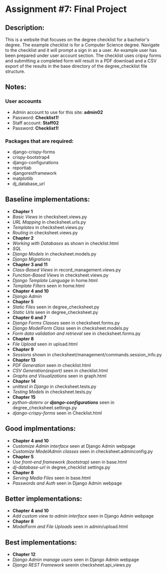 # Assignment #7: Final Project
## Description:
This is a website that focuses on the degree checklist for a bachelor's degree. The example checklist is for a Computer Science degree. 
Navigate to the checklist and it will prompt a sign in as a user. An example user has been prepared under user account section. The checklist uses cripsy forms and submitting a completed form will result in a PDF download and a CSV export of the results in the base directory of the degree_checklist file structure.
## Notes:
### User accounts
- Admin account to use for this site: **admin02**
- Password: **Checklist1!**
- Staff account: **Staff02**
- Password: **Checklist1!**

### Packages that are required:
- django-crispy-forms
- crispy-bootstrap4
- django-configurations
- reportlab
- djangorestframework
- matplotlib
- dj_database_url
  
## Baseline implementations:
- **Chapter 1**
- *Basic Views* in checksheet.views.py
- *URL Mapping* in checksheet.urls.py
- *Templates* in checksheet.views.py
- *Routing* in checksheet.views.py
- **Chapter 2**
- *Working with Databases* as shown in checklist.html
- *SQL* 
- *Django Models* in checksheet.models.py
- *Django Migrations* 
- **Chapter 3 and 11**				
- *Class-Based Views*	in record_management.views.py		
- *Function-Based Views* in checksheet.views.py
- *Django Template Language* in home.html
- *Template Filters* seen in home.html		
- **Chapter 4 and 10**				
- *Django Admin*
- **Chapter 5**				
- *Static Files* seen in degree_checksheet.py		
- *Static Urls* seen in degree_checksheet.py			
- **Chapter 6 and 7**				
- *Django Forms Classes* seen in checksheet.forms.py
- *Django ModelForm Class* seen in checksheet.models.py
- *Form data validation and retrieval* see in checksheet.forms.py		
- **Chapter 8**
- *File Upload* seen in upload.html			
- **Chapter 9**
- *Sessions* shown in checksheet/management/commands.session_info.py
- **Chapter 13**
- *PDF Generation* seen in checklist.html
- *CSV Generation(export)* seen in checklist.html
- *Graphs and Visualizations* seen in graph.html
- **Chapter 14**
- *unittest in Django* in checksheet.tests.py
- *Testing Models* in checksheet.tests.py
- **Chapter 15**
- *python-dotenv or **django-configurations*** seen in degree_checksheet.settings.py
- *django-crispy-forms* seen in Checklist.html 	

## Good implmentations:
- **Chapter 4 and 10**
- *Customize Admin interface* seen at Django Admin webpage
- *Customize ModelAdmin classes* seen in checksheet.adminconfig.py
- **Chapter 5**
- *Use front-end framework (bootstrap)* seen in base.html
- *dj-database-url* in degree_checklist settings.py
- **Chapter 8**
- *Serving Media Files* seen in base.html
- *Passwords and Auth* seen in Django Admin webpage
## Better implementations:
- **Chapter 4 and 10**
- *Add custom view to admin interface* seen in Django Admin webpage
- **Chapter 8**
- *ModelForm and File Uploads* seen in admin/upload.html

## Best implementations:
- **Chapter 12**
- *Django Admin manage users* seen in Django Admin webpage
- *Django REST Framework* seenin checksheet.api_views.py
